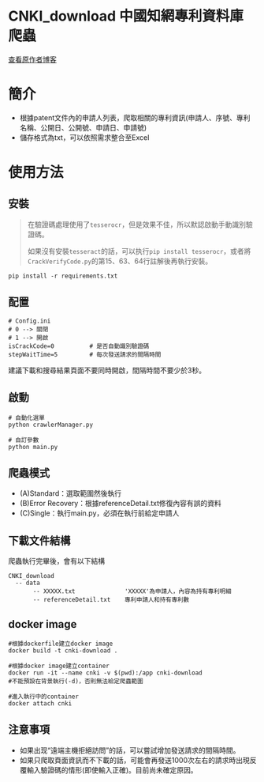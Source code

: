 # CNKI_download  中國知網專利資料庫爬蟲
[查看原作者博客](https://cyrusrenty.github.io//2018/12/19/cnkispider-1/)


# 簡介
* 根據patent文件內的申請人列表，爬取相關的專利資訊(申請人、序號、專利名稱、公開日、公開號、申請日、申請號)
* 儲存格式為txt，可以依照需求整合至Excel

# 使用方法
## 安裝
>在驗證碼處理使用了`tesserocr`，但是效果不佳，所以默認啟動手動識別驗證碼。
>
>如果沒有安裝`tesseract`的話，可以执行`pip install tesserocr`，或者將`CrackVerifyCode.py`的第15、63、64行註解後再執行安裝。

```shell
pip install -r requirements.txt
```


## 配置


```shell
# Config.ini 
# 0 --> 關閉 
# 1 --> 開啟
isCrackCode=0          # 是否自動識別驗證碼
stepWaitTime=5         # 每次發送請求的間隔時間
```

建議下載和搜尋結果頁面不要同時開啟，間隔時間不要少於3秒。

## 啟動

```shell
# 自動化選單
python crawlerManager.py

# 自訂參數
python main.py
```

## 爬蟲模式
* (A)Standard：選取範圍然後執行
* (B)Error Recovery：根據referenceDetail.txt修復內容有誤的資料
* (C)Single：執行main.py，必須在執行前給定申請人


## 下載文件結構
爬蟲執行完畢後，會有以下結構
```
CNKI_download
  -- data                        
       -- XXXXX.txt              'XXXXX'為申請人，內容為持有專利明細
       -- referenceDetail.txt    專利申請人和持有專利數
 ```


## docker image
```
#根據dockerfile建立docker image
docker build -t cnki-download .

#根據docker image建立container
docker run -it --name cnki -v $(pwd):/app cnki-download
#不能預設在背景執行(-d)，否則無法給定爬蟲範圍

#進入執行中的container
docker attach cnki
```


## 注意事項 
* 如果出现“遠端主機拒絕訪問”的話，可以嘗試增加發送請求的間隔時間。
* 如果只爬取頁面資訊而不下載的話，可能會再發送1000次左右的請求時出現反覆輸入驗證碼的情形(即使輸入正確)。目前尚未確定原因。

